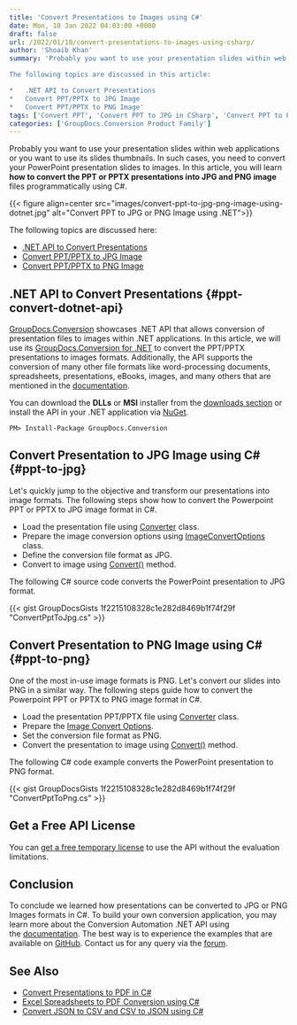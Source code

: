 ```yaml
---
title: 'Convert Presentations to Images using C#'
date: Mon, 10 Jan 2022 04:03:00 +0000
draft: false
url: /2022/01/10/convert-presentations-to-images-using-csharp/
author: 'Shoaib Khan'
summary: 'Probably you want to use your presentation slides within web applications or you want to use its slides thumbnails. In such cases, you need to convert your PowerPoint presentation slides to images. In this article, you will learn **how to convert the PPT or PPTX presentations into JPG and PNG images** programmatically using C#.

The following topics are discussed in this article:

*   .NET API to Convert Presentations
*   Convert PPT/PPTX to JPG Image
*   Convert PPT/PPTX to PNG Image'
tags: ['Convert PPT', 'Convert PPT to JPG in CSharp', 'Convert PPT to PNG in CSharp', 'Convert PPTX', 'PPT to JPG in CSharp', 'PPT to PNG in CSharp']
categories: ['GroupDocs.Conversion Product Family']
---
```


Probably you want to use your presentation slides within web applications or you want to use its slides thumbnails. In such cases, you need to convert your PowerPoint presentation slides to images. In this article, you will learn **how to convert the PPT or PPTX presentations into JPG and PNG image** files programmatically using C#.



{{< figure align=center src="images/convert-ppt-to-jpg-png-image-using-dotnet.jpg" alt="Convert PPT to JPG or PNG Image using .NET">}}


The following topics are discussed here:

*   [.NET API to Convert Presentations](#ppt-convert-dotnet-api)
*   [Convert PPT/PPTX to JPG Image](#ppt-to-jpg)
*   [Convert PPT/PPTX to PNG Image](#ppt-to-png)

## .NET API to Convert Presentations {#ppt-convert-dotnet-api}

[GroupDocs.Conversion](https://products.groupdocs.com/conversion/) showcases .NET API that allows conversion of presentation files to images within .NET applications. In this article, we will use its [GroupDocs.Conversion for .NET](https://products.groupdocs.com/conversion/net/) to convert the PPT/PPTX presentations to images formats. Additionally, the API supports the conversion of many other file formats like word-processing documents, spreadsheets, presentations, eBooks, images, and many others that are mentioned in the [documentation](https://docs.groupdocs.com/conversion/net/supported-document-formats/).

You can download the **DLLs** or **MSI** installer from the [downloads section](https://downloads.groupdocs.com/conversion) or install the API in your .NET application via [NuGet](https://www.nuget.org/packages/groupdocs.conversion).

```
PM> Install-Package GroupDocs.Conversion
```

## Convert Presentation to JPG Image using C# {#ppt-to-jpg}

Let's quickly jump to the objective and transform our presentations into image formats. The following steps show how to convert the Powerpoint PPT or PPTX to JPG image format in C#.

*   Load the presentation file using [Converter](https://apireference.groupdocs.com/conversion/net/groupdocs.conversion/converter) class.
*   Prepare the image conversion options using [ImageConvertOptions](https://apireference.groupdocs.com/conversion/net/groupdocs.conversion.options.convert/imageconvertoptions) class.
*   Define the conversion file format as JPG.
*   Convert to image using [Convert()](https://apireference.groupdocs.com/conversion/net/groupdocs.conversion/converter/methods/convert/index) method.

The following C# source code converts the PowerPoint presentation to JPG format.

{{< gist GroupDocsGists 1f2215108328c1e282d8469b1f74f29f "ConvertPptToJpg.cs" >}}

## Convert Presentation to PNG Image using C# {#ppt-to-png}

One of the most in-use image formats is PNG. Let's convert our slides into PNG in a similar way. The following steps guide how to convert the Powerpoint PPT or PPTX to PNG image format in C#.

*   Load the presentation PPT/PPTX file using [Converter](https://apireference.groupdocs.com/conversion/net/groupdocs.conversion/converter) class.
*   Prepare the [Image Convert Options](https://apireference.groupdocs.com/conversion/net/groupdocs.conversion.options.convert/imageconvertoptions).
*   Set the conversion file format as PNG.
*   Convert the presentation to image using [Convert()](https://apireference.groupdocs.com/conversion/net/groupdocs.conversion/converter/methods/convert/index) method.

The following C# code example converts the PowerPoint presentation to PNG format.

{{< gist GroupDocsGists 1f2215108328c1e282d8469b1f74f29f "ConvertPptToPng.cs" >}}

## Get a Free API License

You can [get a free temporary license](https://purchase.groupdocs.com/temporary-license) to use the API without the evaluation limitations.

## Conclusion

To conclude we learned how presentations can be converted to JPG or PNG Images formats in C#. To build your own conversion application, you may learn more about the Conversion Automation .NET API using the [documentation](https://docs.groupdocs.com/conversion/net/). The best way is to experience the examples that are available on [GitHub](https://github.com/groupdocs-conversion). Contact us for any query via the [forum](https://forum.groupdocs.com/).

## See Also

*   [Convert Presentations to PDF in C#](https://blog.groupdocs.com/2020/03/05/convert-presentations-pptx-ppt-to-pdf-in-csharp/)
*   [Excel Spreadsheets to PDF Conversion using C#](https://blog.groupdocs.com/2021/11/14/convert-excel-spreadsheets-to-pdf-using-csharp/)
*   [Convert JSON to CSV and CSV to JSON using C#](https://blog.groupdocs.com/2021/06/18/convert-json-and-csv-in-csharp/)




